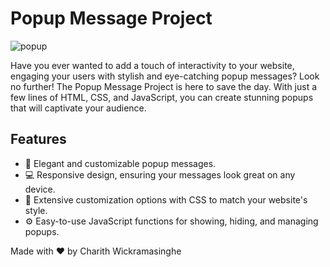 # Popup Message Project

![popup](https://github.com/charith-codex/Popup-Msg/assets/131009269/04db1805-9fe4-48df-b0b4-5ba81e168431)

Have you ever wanted to add a touch of interactivity to your website, engaging your users with stylish and eye-catching popup messages? Look no further! The Popup Message Project is here to save the day. With just a few lines of HTML, CSS, and JavaScript, you can create stunning popups that will captivate your audience.

## Features

- 🌟 Elegant and customizable popup messages.
- 💻 Responsive design, ensuring your messages look great on any device.
- 🎨 Extensive customization options with CSS to match your website's style.
- ⚙️ Easy-to-use JavaScript functions for showing, hiding, and managing popups.


Made with ❤️ by Charith Wickramasinghe
